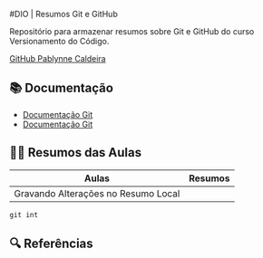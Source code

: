 #DIO | Resumos Git e GitHub

Repositório para armazenar resumos sobre Git e GitHub do curso Versionamento do Código.

[GitHub Pablynne Caldeira](https://github.com/pablynnecaldeira)

## 📚 Documentação
- [Documentação Git](https://git-scm.com/doc)
- [Documentação Git](https://docs.github.com/)

## 👩‍💻 Resumos das Aulas
| Aulas | Resumos |
|-------|---------|
|Gravando Alterações no Resumo Local | []()
```
git int
```

## 🔍 Referências